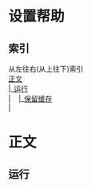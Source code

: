 # 设置帮助
## 索引
从左往右(从上往下)索引<br>
[正文](https://github.com/andogy/MCH/blob/main/%E4%B8%AD%E6%96%87/%E5%B8%AE%E5%8A%A9/%E8%AE%BE%E5%AE%9A%E5%B8%AE%E5%8A%A9/README.md#%E6%AD%A3%E6%96%87)<br>
|\_[运行](https://github.com/andogy/MCH/tree/main/%E4%B8%AD%E6%96%87/%E5%B8%AE%E5%8A%A9/%E8%AE%BE%E5%AE%9A%E5%B8%AE%E5%8A%A9#%E8%BF%90%E8%A1%8C)<br>
|&nbsp;&nbsp;&nbsp;&nbsp;|\_[保留缓存]()<br>
|
# 正文
## 运行
